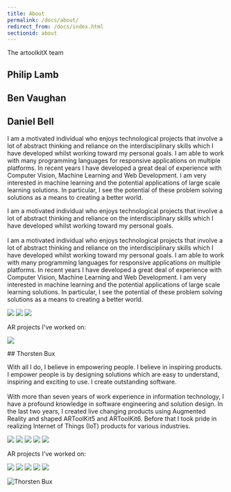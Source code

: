 ```yaml
---
title: About
permalink: /docs/about/
redirect_from: /docs/index.html
sectionid: about
---
```


The artoolkitX team

## Philip Lamb


## Ben Vaughan

## Daniel Bell


I am a motivated individual who enjoys technological projects that involve a lot of abstract thinking and reliance
on the interdisciplinary skills which I have developed whilst working toward my personal goals. I am able to work
with many programming languages for responsive applications on multiple platforms. In recent years I have
developed a great deal of experience with Computer Vision, Machine Learning and Web Development.
I am very interested in machine learning and the potential applications of large scale learning solutions. In
particular, I see the potential of these problem solving solutions as a means to creating a better world.
<div class="row panel panel-default">
    <div class="col-md-8 panel-body">
        <p>I am a motivated individual who enjoys technological projects that involve a lot of abstract thinking and reliance on the interdisciplinary skills which I have developed whilst working toward my personal goals.
        <br/>
        <br/>
        I am a motivated individual who enjoys technological projects that involve a lot of abstract thinking and reliance
        on the interdisciplinary skills which I have developed whilst working toward my personal goals. I am able to work
        with many programming languages for responsive applications on multiple platforms. In recent years I have
        developed a great deal of experience with Computer Vision, Machine Learning and Web Development.
        I am very interested in machine learning and the potential applications of large scale learning solutions. In
        particular, I see the potential of these problem solving solutions as a means to creating a better world.</p>
        <p>
            <a href="https://www.linkedin.com/in/websight" target="_blank"><img class="profile-social" src="../../img/thor/socialMedia/linkedin.png"></a> 
            <a href="https://github.com/neuroforge" target="_blank"><img class="profile-social" src="../../img/thor/socialMedia/github.png"></a>
            <a href="https://twitter.com/websight_vision" target="_blank"><img  class="profile-social" src="../../img/thor/socialMedia/twitter.png"></a>
        </p>
        <p>AR projects I've worked on: </p>
        <p>
            <a href="https://youtu.be/a57E9qLWnts" target="_blank"><img class="projects" src="../../img/thor/projects/web-ar.png"></a> 
        </p>
    </div>
</div>
## Thorsten Bux

<div class="row panel panel-default">
    <div class="col-md-8 panel-body">
        <p>With all I do, I believe in empowering people. I believe in inspiring products. I empower people is by designing solutions which are easy to understand, inspiring and exciting to use. I create outstanding software.
        <br/>
        <br/>
        With more than seven years of work experience in information technology, I have a profound knowledge in software engineering and solution design. In the last two years, I created live changing products using Augmented Reality and shaped ARToolKit5 and ARToolKit6. Before that I took pride in realizing Internet of Things (IoT) products for various industries.</p>
        <p>
            <a href="https://www.linkedin.com/in/thorstenbux" target="_blank"><img class="profile-social" src="../../img/thor/socialMedia/linkedin.png"></a> 
            <a href="https://stackoverflow.com/users/5843642/thor-bux" target="_blank"><img class="profile-social" src="../../img/thor/socialMedia/stackoverflow.png"></a>
            <a href="https://github.com/thorstenbux" target="_blank"><img class="profile-social" src="../../img/thor/socialMedia/github.png"></a>
            <a href="https://twitter.com/thor_bux" target="_blank"><img  class="profile-social" src="../../img/thor/socialMedia/twitter.png"></a>
            <a href="http://augmentmy.world/" target="_blank"><img  class="profile-social" src="../../img/thor/socialMedia/augmentmyworld.png"></a>
        </p>
        <p>AR projects I've worked on: </p>
        <p>
            <a href="https://youtu.be/lrqArOGrWGQ" target="_blank"><img class="projects" src="../../img/thor/projects/control-a-robot.png"></a>
            <a href="https://youtu.be/xsaRCiaHC2Q" target="_blank"><img class="projects" src="../../img/thor/projects/solar-system.png"></a>
            <a href="https://youtu.be/a57E9qLWnts" target="_blank"><img class="projects" src="../../img/thor/projects/web-ar.png"></a>  
            <a href="https://youtu.be/m6w7EEQYFCY" target="_blank"><img class="projects" src="../../img/thor/projects/android-ar6.png"></a> 
            <a href="https://youtu.be/gAMgxvzlq4o" target="_blank"><img class="projects" src="../../img/thor/projects/interactive-ar.png"></a> 
        </p>
    </div>
    <div class="col-md-4 text-center pull-right">
        <img src="../../img/Thorsten_circle-grey.png" alt="Thorsten Bux" class="img-responsive" style="display:inline;max-width:80%;">
    </div>
</div>
